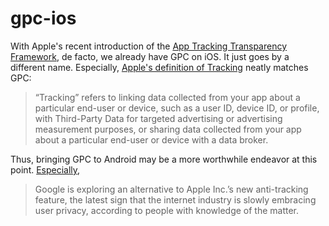 # gpc-ios

With Apple's recent introduction of the [App Tracking Transparency Framework](https://developer.apple.com/documentation/apptrackingtransparency), de facto, we already have GPC on iOS. It just goes by a different name. Especially, [Apple's definition of Tracking](https://developer.apple.com/app-store/app-privacy-details/#user-tracking) neatly matches GPC:

> “Tracking” refers to linking data collected from your app about a particular end-user or device, such as a user ID, device ID, or profile, with Third-Party Data for targeted advertising or advertising measurement purposes, or sharing data collected from your app about a particular end-user or device with a data broker.

Thus, bringing GPC to Android may be a more worthwhile endeavor at this point. [Especially](https://www.bloomberg.com/news/articles/2021-02-04/google-explores-alternative-to-apple-s-new-anti-tracking-feature?sref=ExbtjcSG),

> Google is exploring an alternative to Apple Inc.’s new anti-tracking feature, the latest sign that the internet industry is slowly embracing user privacy, according to people with knowledge of the matter.
> 
